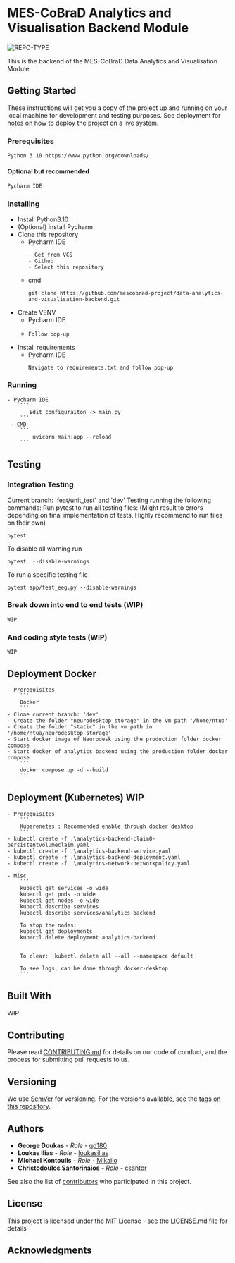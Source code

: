 # MES-CoBraD Analytics and Visualisation Backend Module
![REPO-TYPE](https://img.shields.io/badge/repo--type-backend-critical?style=for-the-badge&logo=github)

This is the backend of the MES-CoBraD Data Analytics and Visualisation Module

## Getting Started

These instructions will get you a copy of the project up and running on your local machine for development and testing purposes. See deployment for notes on how to deploy the project on a live system.

### Prerequisites
```
Python 3.10 https://www.python.org/downloads/
```
#### Optional but recommended
```
Pycharm IDE
```

### Installing

- Install Python3.10
- (Optional) Install Pycharm
- Clone this repository
  - Pycharm IDE 
    ```
    - Get from VCS
    - Github
    - Select this repository
    ```
  - cmd
    ```
    git clone https://github.com/mescobrad-project/data-analytics-and-visualisation-backend.git
    ```
- Create VENV 
    - Pycharm IDE
    -   ```
        Follow pop-up 
        ```
- Install requirements
    - Pycharm IDE
        ```
        Navigate to requirements.txt and follow pop-up 
        ```

### Running 
    - Pycharm IDE
        ```
           Edit configuraiton -> main.py
        ```
     - CMD
        ```
            uvicorn main:app --reload
        ```

## Testing
### Integration Testing 
Current branch: 'feat/unit_test' and 'dev'
Testing running the following commands:
Run pytest to run all testing files:
(Might result to errors depending on final implementation of tests. Highly recommend to run files on their own)
```
pytest
```

To disable all warning run
```
pytest  --disable-warnings
```

To run a specific testing file 
```
pytest app/test_eeg.py --disable-warnings
```

### Break down into end to end tests (WIP)
```
WIP
```

### And coding style tests (WIP)
```
WIP
```

## Deployment Docker
    - Prerequisites
        ```
        Docker
        ```
    - Clone current branch: 'dev'
    - Create the folder "neurodesktop-storage" in the vm path '/home/ntua'
    - Create the folder "static" in the vm path in '/home/ntua/neurodesktop-storage'
    - Start docker image of Neurodesk using the production folder docker compose 
    - Start docker of analytics backend using the production folder docker compose 
        ```
        docker compose up -d --build 
        ```
## Deployment (Kubernetes) WIP
    - Prerequisites
        ```
        Kuberenetes : Recommended enable through docker desktop
        ```
    - kubectl create -f .\analytics-backend-claim0-persistentvolumeclaim.yaml
    - kubectl create -f .\analytics-backend-service.yaml
    - kubectl create -f .\analytics-backend-deployment.yaml
    - kubectl create -f .\analytics-network-networkpolicy.yaml

    - Misc 
        ```
        kubectl get services -o wide
        kubectl get pods -o wide
        kubectl get nodes -o wide
        kubectl describe services
        kubectl describe services/analytics-backend
        
        To stop the nodes:
        kubectl get deployments
        kubectl delete deployment analytics-backend
        

        To clear:  kubectl delete all --all --namespace default 

        To see logs, can be done through docker-desktop
        ```

## Built With
WIP 

[//]: # ()
[//]: # (* [SpringBoot]&#40;http://springboot.io&#41; - The Java framework used)

[//]: # (* [Maven]&#40;https://maven.apache.org/&#41; - Dependency Management)

## Contributing

Please read [CONTRIBUTING.md](CONTRIBUTING.md) for details on our code of conduct, and the process for submitting pull requests to us.

## Versioning

We use [SemVer](http://semver.org/) for versioning. For the versions available, see the [tags on this repository](tags). 

## Authors

* **George Doukas** - *Role* - [gd180](https://github.com/gd180)
* **Loukas Ilias** - *Role* - [loukasilias](https://github.com/loukasilias)
* **Michael Kontoulis** - *Role* - [Mikailo](https://github.com/Mikailo)
* **Christodoulos Santorinaios** - *Role* - [csantor](https://github.com/csantor)

See also the list of [contributors](contributors) who participated in this project.

## License

This project is licensed under the MIT License - see the [LICENSE.md](LICENSE.md) file for details

## Acknowledgments
